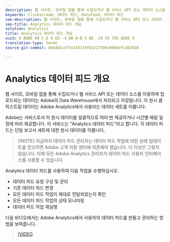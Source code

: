 ```yaml
---
description: 웹 사이트, 모바일 앱을 통해 수집되거나 웹 서비스 API 또는 데이터 소스를 이용하여 업로드되는 데이터는 Adobe의 Data Warehouse에서 처리되고 저장됩니다. 이 원시 클릭스트림 데이터는 Adobe Analytics에서 사용되는 데이터 세트를 이룹니다.
keywords: Clickstream; 데이터 피드; Datafeed; 데이터 피드
seo-description: 웹 사이트, 모바일 앱을 통해 수집되거나 웹 서비스 API 또는 데이터 소스를 이용하여 업로드되는 데이터는 Adobe의 Data Warehouse에서 처리되고 저장됩니다. 이 원시 클릭스트림 데이터는 Adobe Analytics에서 사용되는 데이터 세트를 이룹니다.
seo-title: Analytics 데이터 피드 개요
solution: Analytics
title: Analytics 데이터 피드 개요
uuid: 6 BDBE 90 C-E 6 ED -4 BB 0-B 5 BE -24 FD 795 ADDE 4
translation-type: tm+mt
source-git-commit: 86bdb5c4f7c415174fb3217598c98b6efc4b3916

---
```



# Analytics 데이터 피드 개요

웹 사이트, 모바일 앱을 통해 수집되거나 웹 서비스 API 또는 데이터 소스를 이용하여 업로드되는 데이터는 Adobe의 Data Warehouse에서 처리되고 저장됩니다. 이 원시 클릭스트림 데이터는 Adobe Analytics에서 사용되는 데이터 세트를 이룹니다.

Adobe는 서비스로서 이 원시 데이터를 일괄적으로 여러 번 제공하거나 시간별 배달 일정에 따라 제공합니다. 이 서비스는 "Analytics 데이터 피드"라고 합니다. 각 데이터 피드는 단일 보고서 세트에 대한 원시 데이터를 이룹니다.

>[!NOTE] 지금까지 데이터 피드 관리자는 데이터 피드 작업에 대한 상태 업데이트를 얻으려면 Adobe 고객 지원 센터에 의존해야 했습니다. 더 이상은 그렇지 않습니다. 이제 모든 Adobe Analytics 관리자가 데이터 피드 사용자 인터페이스를 사용할 수 있습니다.

Analytics 데이터 피드를 사용하여 다음 작업을 수행하십시오.

* 데이터 피드 요청 구성 및 관리
* 기존 데이터 피드 변경
* 모든 데이터 피드 작업이 제대로 전달되었는지 확인
* 모든 데이터 피드 작업의 상태 모니터링
* 데이터 피드 작업 재실행

다음 비디오에서는 Adobe Analytics에서 사용자의 데이터 피드를 만들고 관리하는 방법을 보여줍니다.

>[!VIDEO](https://www.youtube.com/watch?v=m_fb--gNtR4)
